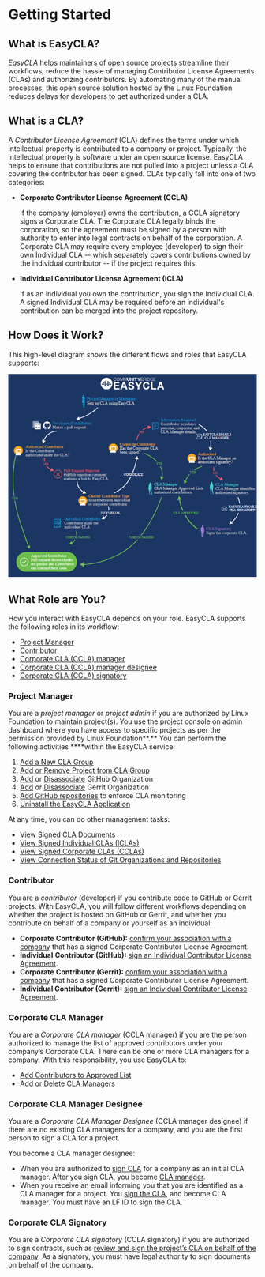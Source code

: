 # Getting Started

## What is EasyCLA? <a id="what-is-easycla"></a>

_EasyCLA_ helps maintainers of open source projects streamline their workflows, reduce the hassle of managing Contributor License Agreements \(CLAs\) and authorizing contributors. By automating many of the manual processes, this open source solution hosted by the Linux Foundation reduces delays for developers to get authorized under a CLA.

## What is a CLA? <a id="what-is-a-cla"></a>

A _Contributor License Agreement_ \(CLA\) defines the terms under which intellectual property is contributed to a company or project. Typically, the intellectual property is software under an open source license. EasyCLA helps to ensure that contributions are not pulled into a project unless a CLA covering the contributor has been signed. CLAs typically fall into one of two categories:

* **Corporate Contributor License Agreement \(CCLA\)**

  If the company \(employer\) owns the contribution, a CCLA signatory signs a Corporate CLA. The Corporate CLA legally binds the corporation, so the agreement must be signed by a person with authority to enter into legal contracts on behalf of the corporation. A Corporate CLA may require every employee \(developer\) to sign their own Individual CLA -- which separately covers contributions owned by the individual contributor -- if the project requires this.

* **Individual Contributor License Agreement \(ICLA\)**

  If as an individual you own the contribution, you sign the Individual CLA. A signed Individual CLA may be required before an individual's contribution can be merged into the project repository.

## How Does it Work? <a id="how-does-it-work"></a>

This high-level diagram shows the different flows and roles that EasyCLA supports:

![CLA Diagram](../../../.gitbook/assets/cla-flow-diagram.png)

## What Role are You? <a id="what-role-are-you"></a>

How you interact with EasyCLA depends on your role. EasyCLA supports the following roles in its workflow:

* [Project Manager](./#project-manager)
* [Contributor](./#contributor)
* [Corporate CLA \(CCLA\) manager](./#corporate-cla-manager)
* [Corporate CLA \(CCLA\) manager designee](./#corporate-cla-manager-designee)
* [Corporate CLA \(CCLA\) signatory](./#corporate-cla-signatory-1)

### Project Manager <a id="project-manager"></a>

You are a _project manager_  or _project admin_ if you are authorized by Linux Foundation to maintain project\(s\). You use the project console on admin dashboard where you have access to specific projects as per the permission provided by Linux Foundation**.** You can perform the following activities ****within the EasyCLA service:

1. [Add a New CLA Group](../project-managers/add-new-cla-group.md)
2. [Add or Remove Project from CLA Group](../project-managers/add-or-remove-a-project-from-cla-group.md)
3. [Add](../project-managers/add-and-manage-git-organizations-and-repositories/#add-github-organization) or [Disassociate](../project-managers/add-and-manage-git-organizations-and-repositories/#disassociate-github-organization) GitHub Organization
4. [Add](../project-managers/add-and-manage-git-organizations-and-repositories/#add-gerrit-organization) or [Disassociate](../project-managers/add-and-manage-git-organizations-and-repositories/#disassociate-gerrit-organization) Gerrit Organization 
5. [Add GitHub repositories](../project-managers/add-and-manage-git-organizations-and-repositories/add-or-remove-git-repositories-for-cla-monitoring.md) to enforce CLA monitoring
6. [Uninstall the EasyCLA Application](../project-managers/uninstall-the-easycla-application.md)

At any time, you can do other management tasks:

* [View Signed CLA Documents](../project-managers/view-and-manage-signed-clas-for-a-cla-group.md#view-signed-cla-document)
* [View Signed Individual CLAs \(ICLAs\)](../project-managers/view-and-manage-signed-clas-for-a-cla-group.md#view-signed-individual-clas-iclas)
* [View Signed Corporate CLAs \(CCLAs\)](../project-managers/view-and-manage-signed-clas-for-a-cla-group.md#view-signed-corporate-clas-cclas)
* [View Connection Status of Git Organizations and Repositories](../project-managers/add-and-manage-git-organizations-and-repositories/view-connection-status-of-git-organizations-and-repositories.md)

### Contributor <a id="contributor"></a>

You are a _contributor_ \(developer\) if you contribute code to GitHub or Gerrit projects. With EasyCLA, you will follow different workflows depending on whether the project is hosted on GitHub or Gerrit, and whether you contribute on behalf of a company or yourself as an individual:

* **Corporate** **Contributor \(GitHub\):** [confirm your association with a company](../contributors/corporate-contributor.md#github) that has a signed Corporate Contributor License Agreement.
* **Individual** **Contributor \(GitHub\):** [sign an Individual Contributor License Agreement](../contributors/individual-contributor.md#github).
* **Corporate** **Contributor \(Gerrit\):** [confirm your association with a company](../contributors/corporate-contributor.md#gerrit) that has a signed Corporate Contributor License Agreement.
* **Individual Contributor \(Gerrit\):** [sign an Individual Contributor License Agreement](../contributors/individual-contributor.md#gerrit).

### Corporate CLA Manager <a id="corporate-cla-manager"></a>

You are a _Corporate CLA manager_ \(CCLA manager\) if you are the person authorized to manage the list of approved contributors under your company’s Corporate CLA. There can be one or more CLA managers for a company. With this responsibility, you use EasyCLA to:

* [Add Contributors to Approved List](../cla-managers/add-and-manage-contributors.md)
* [Add or Delete CLA Managers](../cla-managers/add-or-delete-cla-managers.md)

### Corporate CLA Manager Designee

You are a _Corporate CLA Manager Designee_ \(CCLA manager designee\) if there are no existing CLA managers for a company, and you are the first person to sign a CLA for a project.

You become a CLA manager designee:

* When you are authorized to [sign CLA](../cla-manager-designee-or-initial-cla-manager/sign-corporate-cla-for-a-company.md) for a company as an initial CLA manager. After you sign CLA, you become [CLA manager](../cla-managers/). 
* When you receive an email informing you that you are identified as a CLA manager for a project. You [sign the CLA](../cla-manager-designee-or-initial-cla-manager/sign-corporate-cla-from-invitation.md), and become CLA manager. You must have an LF ID to sign the CLA.

### Corporate CLA Signatory <a id="corporate-cla-signatory"></a>

You are a _Corporate CLA signatory_ \(CCLA signatory\) if you are authorized to sign contracts, such as [review and sign the project’s CLA on behalf of the company](../cla-signatories/review-and-sign-a-corporate-cla-by-request.md). As a signatory, you must have legal authority to sign documents on behalf of the company. 

